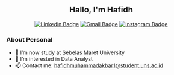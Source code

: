<h2 align="center">
  Hallo, I'm Hafidh
</h2>

<div align="center">  

  [![Linkedin Badge](https://img.shields.io/badge/-LinkedIn-blue?logo=Linkedin&logoColor=white&link=https://www.linkedin.com/in/hafidh15/)](https://www.linkedin.com/in/hafidh15/) 
  [![Gmail Badge](https://img.shields.io/badge/-Gmail-red?logo=Gmail&logoColor=white&link=mailto:hafidhmuhammadakbar1@student.uns.ac.id)](mailto:hafidhmuhammadakbar1@student.uns.ac.id)
  [![Instagram Badge](https://img.shields.io/badge/-Instagram-purple?logo=instagram&logoColor=white&link=https://instagram.com/hafidhmuhammadakbar/)](https://instagram.com/hafidhmuhammadakbar)

</div>

### About Personal
- 🔭 I’m now study at Sebelas Maret University  
- 👀 I’m interested in Data Analyst
- 📫 Contact me: hafidhmuhammadakbar1@student.uns.ac.id
